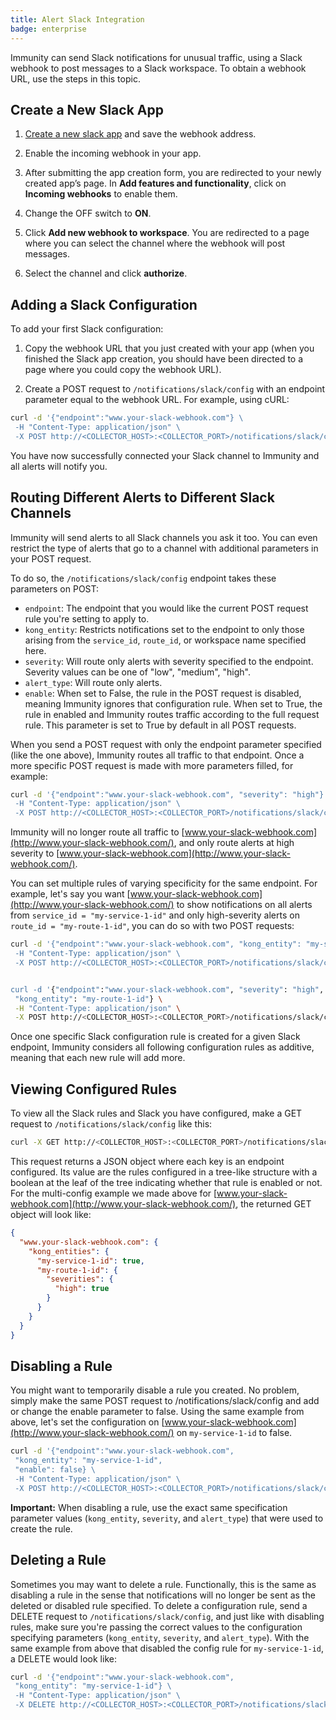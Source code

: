 ```yaml
---
title: Alert Slack Integration
badge: enterprise
---
```


Immunity can send Slack notifications for unusual traffic, using a Slack webhook to post messages to a Slack workspace. To obtain a webhook URL, use the steps in this topic.


## Create a New Slack App

1. [Create a new slack app](https://api.slack.com/apps?new_app=1) and save the webhook address.

2. Enable the incoming webhook in your app.

3. After submitting the app creation form, you are redirected to your newly created app’s page. In **Add features and functionality**, click on **Incoming webhooks** to enable them.

4. Change the OFF switch to **ON**.

5. Click **Add new webhook to workspace**. You are redirected to a page where you can select the channel where the webhook will post messages.

6. Select the channel and click **authorize**.


## Adding a Slack Configuration

To add your first Slack configuration:

1. Copy the webhook URL that you just created with your app (when you finished the Slack app creation, you should have been directed to a page where you could copy the webhook URL).

2. Create a POST request to `/notifications/slack/config` with an endpoint parameter equal to the webhook URL. For example, using cURL:

```bash
curl -d '{"endpoint":"www.your-slack-webhook.com"} \
 -H "Content-Type: application/json" \
 -X POST http://<COLLECTOR_HOST>:<COLLECTOR_PORT>/notifications/slack/config
```
You have now successfully connected your Slack channel to Immunity and all alerts will notify you.

## Routing Different Alerts to Different Slack Channels

Immunity will send alerts to all Slack channels you ask it too. You can even restrict the type of alerts that go to a channel with additional parameters in your POST request.

To do so, the `/notifications/slack/config` endpoint takes these parameters on POST:

* `endpoint`: The endpoint that you would like the current POST request rule you're setting to apply to.
* `kong_entity`: Restricts notifications set to the endpoint to only those arising from the `service_id`, `route_id`, or workspace name specified here.
* `severity`: Will route only alerts with severity specified to the endpoint. Severity values can be one of "low", "medium", "high".
* `alert_type`: Will route only alerts.
* `enable`: When set to False, the rule in the POST request is disabled, meaning Immunity ignores that configuration rule. When set to True, the rule in enabled and Immunity routes traffic according to the full request rule. This parameter is set to True by default in all POST requests.

When you send a POST request with only the endpoint parameter specified (like the one above), Immunity routes all traffic to that endpoint. Once a more specific POST request is made with more parameters filled, for example:

```bash
curl -d '{"endpoint":"www.your-slack-webhook.com", "severity": "high"} \
 -H "Content-Type: application/json" \
 -X POST http://<COLLECTOR_HOST>:<COLLECTOR_PORT>/notifications/slack/config
```

Immunity will no longer route all traffic to [www.your-slack-webhook.com](http://www.your-slack-webhook.com/), and only route alerts at high severity to [www.your-slack-webhook.com](http://www.your-slack-webhook.com/).


You can set multiple rules of varying specificity for the same endpoint. For example, let's say you want [www.your-slack-webhook.com](http://www.your-slack-webhook.com/) to show notifications on all alerts from `service_id = "my-service-1-id"` and only high-severity alerts on `route_id = "my-route-1-id"`, you can do so with two POST requests:

```bash
curl -d '{"endpoint":"www.your-slack-webhook.com", "kong_entity": "my-service-1-id"} \
 -H "Content-Type: application/json" \
 -X POST http://<COLLECTOR_HOST>:<COLLECTOR_PORT>/notifications/slack/config


curl -d '{"endpoint":"www.your-slack-webhook.com", "severity": "high", \
 "kong_entity": "my-route-1-id"} \
 -H "Content-Type: application/json" \
 -X POST http://<COLLECTOR_HOST>:<COLLECTOR_PORT>/notifications/slack/config
```

Once one specific Slack configuration rule is created for a given Slack endpoint, Immunity considers all following configuration rules as additive, meaning that each new rule will add more.

## Viewing Configured Rules

To view all the Slack rules and Slack you have configured, make a GET request to `/notifications/slack/config` like this:

```bash
curl -X GET http://<COLLECTOR_HOST>:<COLLECTOR_PORT>/notifications/slack/config
```

This request returns a JSON object where each key is an endpoint configured. Its value are the rules configured in a tree-like structure with a boolean at the leaf of the tree indicating whether that rule is enabled or not. For the multi-config example we made above for [www.your-slack-webhook.com](http://www.your-slack-webhook.com/), the returned GET object will look like:

```json
{
  "www.your-slack-webhook.com": {
    "kong_entities": {
      "my-service-1-id": true,
      "my-route-1-id": {
        "severities": {
          "high": true
        }
      }
    }
  }
}
```

## Disabling a Rule

You might want to temporarily disable a rule you created. No problem, simply make the same POST request to /notifications/slack/config and add or change the enable parameter to false. Using the same example from above, let's set the configuration on [www.your-slack-webhook.com](http://www.your-slack-webhook.com/) on `my-service-1-id` to false.

```bash
curl -d '{"endpoint":"www.your-slack-webhook.com",
 "kong_entity": "my-service-1-id",
 "enable": false} \
 -H "Content-Type: application/json" \
 -X POST http://<COLLECTOR_HOST>:<COLLECTOR_PORT>/notifications/slack/config
```

**Important:** When disabling a rule, use the exact same specification parameter values (`kong_entity`, `severity`, and `alert_type`) that were used to create the rule.

## Deleting a Rule

Sometimes you may want to delete a rule. Functionally, this is the same as disabling a rule in the sense that notifications will no longer be sent as the deleted or disabled rule specified. To delete a configuration rule, send a DELETE request to `/notifications/slack/config`, and just like with disabling rules, make sure you're passing the correct values to the configuration specifying parameters (`kong_entity`, `severity`, and `alert_type`). With the same example from above that disabled the config rule for `my-service-1-id`, a DELETE would look like:

```bash
curl -d '{"endpoint":"www.your-slack-webhook.com",
 "kong_entity": "my-service-1-id"} \
 -H "Content-Type: application/json" \
 -X DELETE http://<COLLECTOR_HOST>:<COLLECTOR_PORT>/notifications/slack/config
```
